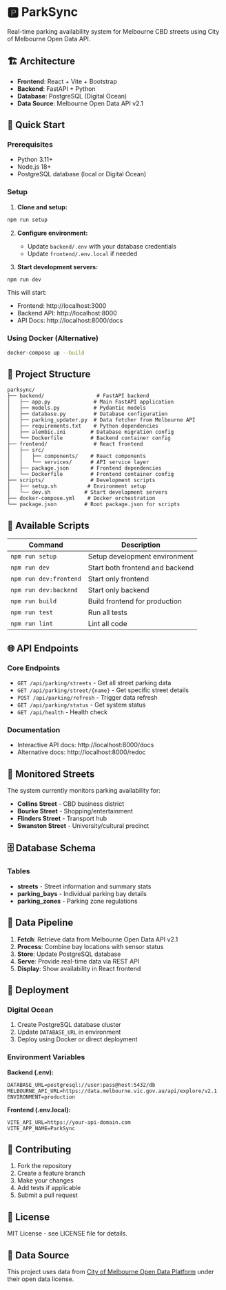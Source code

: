 # 🅿️ ParkSync

Real-time parking availability system for Melbourne CBD streets using City of Melbourne Open Data API.

## 🏗️ Architecture

- **Frontend**: React + Vite + Bootstrap
- **Backend**: FastAPI + Python
- **Database**: PostgreSQL (Digital Ocean)
- **Data Source**: Melbourne Open Data API v2.1

## 🚀 Quick Start

### Prerequisites
- Python 3.11+
- Node.js 18+
- PostgreSQL database (local or Digital Ocean)

### Setup

1. **Clone and setup:**
```bash
npm run setup
```

2. **Configure environment:**
   - Update `backend/.env` with your database credentials
   - Update `frontend/.env.local` if needed

3. **Start development servers:**
```bash
npm run dev
```

This will start:
- Frontend: http://localhost:3000
- Backend API: http://localhost:8000
- API Docs: http://localhost:8000/docs

### Using Docker (Alternative)

```bash
docker-compose up --build
```

## 📁 Project Structure

```
parksync/
├── backend/                 # FastAPI backend
│   ├── app.py              # Main FastAPI application
│   ├── models.py           # Pydantic models
│   ├── database.py         # Database configuration
│   ├── parking_updater.py  # Data fetcher from Melbourne API
│   ├── requirements.txt    # Python dependencies
│   ├── alembic.ini        # Database migration config
│   └── Dockerfile         # Backend container config
├── frontend/               # React frontend
│   ├── src/
│   │   ├── components/    # React components
│   │   └── services/      # API service layer
│   ├── package.json       # Frontend dependencies
│   └── Dockerfile         # Frontend container config
├── scripts/               # Development scripts
│   ├── setup.sh          # Environment setup
│   └── dev.sh           # Start development servers
├── docker-compose.yml    # Docker orchestration
└── package.json         # Root package.json for scripts
```

## 🔧 Available Scripts

| Command | Description |
|---------|-------------|
| `npm run setup` | Setup development environment |
| `npm run dev` | Start both frontend and backend |
| `npm run dev:frontend` | Start only frontend |
| `npm run dev:backend` | Start only backend |
| `npm run build` | Build frontend for production |
| `npm run test` | Run all tests |
| `npm run lint` | Lint all code |

## 🌐 API Endpoints

### Core Endpoints
- `GET /api/parking/streets` - Get all street parking data
- `GET /api/parking/street/{name}` - Get specific street details
- `POST /api/parking/refresh` - Trigger data refresh
- `GET /api/parking/status` - Get system status
- `GET /api/health` - Health check

### Documentation
- Interactive API docs: http://localhost:8000/docs
- Alternative docs: http://localhost:8000/redoc

## 🎯 Monitored Streets

The system currently monitors parking availability for:
- **Collins Street** - CBD business district
- **Bourke Street** - Shopping/entertainment
- **Flinders Street** - Transport hub  
- **Swanston Street** - University/cultural precinct

## 🗄️ Database Schema

### Tables
- **streets** - Street information and summary stats
- **parking_bays** - Individual parking bay details
- **parking_zones** - Parking zone regulations

## 🔄 Data Pipeline

1. **Fetch**: Retrieve data from Melbourne Open Data API v2.1
2. **Process**: Combine bay locations with sensor status
3. **Store**: Update PostgreSQL database
4. **Serve**: Provide real-time data via REST API
5. **Display**: Show availability in React frontend

## 🚀 Deployment

### Digital Ocean
1. Create PostgreSQL database cluster
2. Update `DATABASE_URL` in environment
3. Deploy using Docker or direct deployment

### Environment Variables

**Backend (.env):**
```env
DATABASE_URL=postgresql://user:pass@host:5432/db
MELBOURNE_API_URL=https://data.melbourne.vic.gov.au/api/explore/v2.1
ENVIRONMENT=production
```

**Frontend (.env.local):**
```env
VITE_API_URL=https://your-api-domain.com
VITE_APP_NAME=ParkSync
```

## 🤝 Contributing

1. Fork the repository
2. Create a feature branch
3. Make your changes
4. Add tests if applicable
5. Submit a pull request

## 📄 License

MIT License - see LICENSE file for details.

## 🔗 Data Source

This project uses data from [City of Melbourne Open Data Platform](https://data.melbourne.vic.gov.au/) under their open data license.
